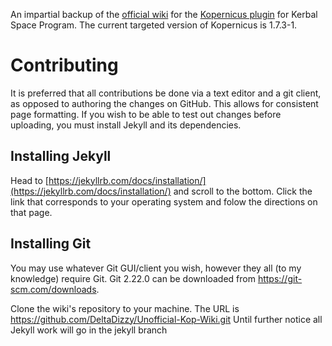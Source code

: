 An impartial backup of the [official wiki](https://kopernicus.tmsp.io) for the [Kopernicus plugin](https://github.com/Kopernicus/Kopernicus) for Kerbal Space Program. 
The current targeted version of Kopernicus is 1.7.3-1.

# Contributing
It is preferred that all contributions be done via a text editor and a git client, as opposed to authoring the changes on GitHub.
This allows for consistent page formatting. If you wish to be able to test out changes before uploading, you must install Jekyll and its dependencies.

## Installing Jekyll
Head to [https://jekyllrb.com/docs/installation/](https://jekyllrb.com/docs/installation/) and scroll to the bottom. 
Click the link that corresponds to your operating system and folow the directions on that page.

## Installing Git
You may use whatever Git GUI/client you wish, however they all (to my knowledge) require Git. Git 2.22.0 can be downloaded from https://git-scm.com/downloads.

Clone the wiki's repository to your machine. The URL is https://github.com/DeltaDizzy/Unofficial-Kop-Wiki.git
Until further notice all Jekyll work will go in the jekyll branch
